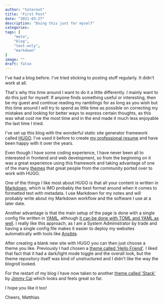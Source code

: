 ```yaml
---
author: "totoroot"
title: "First Post"
date: "2021-03-27"
description: "Doing this just for myself"
categories:
tags: [
    "meta",
    "blog",
    "text-only",
    "markdown"
]
image: ""
draft: false
---
```


I've had a blog before. I've tried sticking to posting stuff regularly. It didn't work at all.

That's why this time around I want to do it a little differently. I mainly want to do this just for myself. If anyone finds something useful or interesting, then be my guest and continue reading my ramblings for as long as you wish but this time around I will try to spend as little time as possible on correcting my mistakes and looking for better ways to express certain thoughts, as this was what cost me the most time and in the end made it much less enjoyable the last time I tried.

I've set up this blog with the wonderful static site generator framework called [HUGO](https://gohugo.io/). I've used it before to create [my professional resume](https://matthias.thym.at) and have been happy with it over the years.

Even though I have some coding experience, I have never been all to interested in frontend and web development, so from the beginning on it was a great experience using this framework and taking advantage of one of the many [themes](https://themes.gohugo.io/) that great people from the community ported over to work with HUGO.

One of the things I like most about HUGO is that all your content is written in [Markdown](https://www.markdownguide.org/), which is IMO probably the best format around when it comes to formatted text with metadata. I use Markdown for my notes and will probably write about my Markdown workflow and the software I use at a later date.

Another advantage is that the main setup of the page is done with a single config file written in [YAML](https://en.wikipedia.org/wiki/YAML), although [it can be done with TOML and YAML as well](https://gohugo.io/content-management/front-matter/). I really like this approach, as I am a System Administrator by trade and having a single config file makes it easier to deploy my websites automatically with tools like [Ansible](https://docs.ansible.com/).

After creating a blank new site with HUGO you can then just choose a theme you like. Previously I had chosen a [theme called 'Hello Friend'](https://themes.gohugo.io/hugo-theme-hello-friend/). I liked that fact that it had a dark/light mode toggle and the overall look, but the theme repository itself was kind of unstructured and I didn't like the way the blogroll looked.

For the restart of my blog I have now taken to another [theme called 'Stack'](https://themes.gohugo.io/hugo-theme-stack/) by [Jimmy Cai](https://jimmycai.com/) which looks and feels great so far.

I hope you like it too!

Cheers,
Matthias

